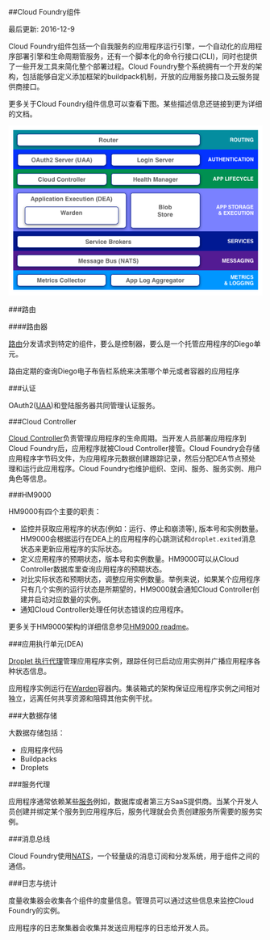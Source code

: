 <!--
##Cloud Foundry Components
Page last updated: December 9, 2016
-->
##Cloud Foundry组件

最后更新: 2016-12-9

<!--
Cloud Foundry components include a self-service application execution engine, an automation engine for application deployment and lifecycle management, and a scriptable command line interface (CLI), as well as integration with development tools to ease deployment processes. Cloud Foundry has an open architecture that includes a buildpack mechanism for adding frameworks, an application services interface, and a cloud provider interface.
-->
Cloud Foundry组件包括一个自我服务的应用程序运行引擎，一个自动化的应用程序部署引擎和生命周期管服务，还有一个脚本化的命令行接口(CLI)，同时也提供了一些开发工具来简化整个部署过程。Cloud Foundry整个系统拥有一个开发的架构，包括能够自定义添加框架的buildpack机制，开放的应用服务接口及云服务提供商接口。

<!--
Refer to the descriptions below for more information about Cloud Foundry components. Some descriptions include links to more detailed documentation.
-->
更多关于Cloud Foundry组件信息可以查看下图。某些描述信息还链接到更为详细的文档。

![Cloud Foundry架构](../images/cloud-foundry-concepts/cf_architecture_block.png)

<!--
###Routing
-->
###路由

<!--
Router
-->
####路由器

<!--
The router routes incoming traffic to the appropriate component, either a Cloud Controller component or a hosted application running on a Diego Cell.
-->

[路由]分发请求到特定的组件，要么是控制器，要么是一个托管应用程序的Diego单元。

<!--
The router periodically queries the Diego Bulletin Board System (BBS) to determine which cells and containers each application currently runs on. Using this information, the router recomputes new routing tables based on the IP addresses of each cell virtual machine (VM) and the host-side port numbers for the cell’s containers.
-->
路由定期的查询Diego电子布告栏系统来决策哪个单元或者容器的应用程序

<!--
###Authentication
-->
###认证

<!--
####OAuth2 Server (UAA) and Login Server
-->

<!--
The OAuth2 server (the UAA) and Login Server work together to provide identity management.
-->
OAuth2([UAA])和登陆服务器共同管理认证服务。

###Cloud Controller

[Cloud Controller](http://docs.cloudfoundry.org/concepts/architecture/cloud-controller.html)负责管理应用程序的生命周期。当开发人员部署应用程序到Cloud Foundry后，应用程序就被Cloud Controller接管。Cloud Foundry会存储应用程序字节码文件，为应用程序元数据创建跟踪记录，然后分配DEA节点预处理和运行此应用程序。Cloud Foundry也维护组织、空间、服务、服务实例、用户角色等信息。

###HM9000

HM9000有四个主要的职责：

* 监控并获取应用程序的状态(例如：运行、停止和崩溃等), 版本号和实例数量。HM9000会根据运行在DEA上的应用程序的心跳测试和`droplet.exited`消息状态来更新应用程序的实际状态。
* 定义应用程序的预期状态，版本号和实例数量。HM9000可以从Cloud Controller数据库里查询应用程序的预期状态。
* 对比实际状态和预期状态，调整应用实例数量。举例来说，如果某个应用程序只有几个实例的运行状态是所期望的，HM9000就会通知Cloud Controller创建并启动对应数量的实例。
* 通知Cloud Controller处理任何状态错误的应用程序。

更多关于HM9000架构的详细信息参见[HM9000 readme](https://github.com/cloudfoundry/hm9000)。

###应用执行单元(DEA)

[Droplet 执行代理](http://docs.cloudfoundry.org/concepts/architecture/execution-agent.html)管理应用程序实例，跟踪任何已启动应用实例并广播应用程序各种状态信息。

应用程序实例运行在[Warden](http://docs.cloudfoundry.org/concepts/architecture/warden.html)容器内。集装箱式的架构保证应用程序实例之间相对独立，远离任何共享资源和阻碍其他实例干扰。

###大数据存储

大数据存储包括：

* 应用程序代码
* Buildpacks
* Droplets

###服务代理

应用程序通常依赖某些[服务](http://docs.cloudfoundry.org/services/)例如，数据库或者第三方SaaS提供商。当某个开发人员创建并绑定某个服务到应用程序后，服务代理就会负责创建服务所需要的服务实例。

###消息总线

Cloud Foundry使用[NATS](http://docs.cloudfoundry.org/concepts/architecture/messaging-nats.html)，一个轻量级的消息订阅和分发系统，用于组件之间的通信。

###日志与统计

度量收集器会收集各个组件的度量信息。管理员可以通过这些信息来监控Cloud Foundry的实例。

应用程序的日志聚集器会收集并发送应用程序的日志给开发人员。

[路由]: http://docs.cloudfoundry.org/concepts/architecture/router.html
[UAA]: http://docs.cloudfoundry.org/concepts/architecture/uaa.html
